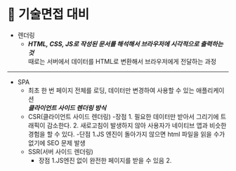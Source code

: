 # 📌 기술면접 대비
- 렌더링
    - ***HTML, CSS, JS로 작성된 문서를 해석해서 브라우저에 시각적으로 출력하는 것*** <br> 때로는 서버에서 데이터를 HTML로 변환해서 브라우저에게 전달하는 과정
---
- SPA 
    - 최초 한 번 페이지 전체를 로딩, 데이터만 변경하여 사용할 수 있는 애플리케이션 <br> ***클라이언트 사이드 렌더링 방식***
    - CSR(클라이언트 사이드 렌더링)
        -장점
            1. 필요한 데이터만 받아서 그리기에 트래픽이 감소한다.
            2. 새로고침이 발생하지 않아 사용자가 네이티브 앱과 비슷한 경험을 할 수 있다.
        -단점
            1.JS 엔진이 돌아가지 않으면 html 파일을 읽을 수가 없기에 SEO 문제 발생
    - SSR(서버 사이드 렌더링)
        - 장점
            1.JS엔진 없이 완전한 페이지를 받을 수 있음
            2.    
